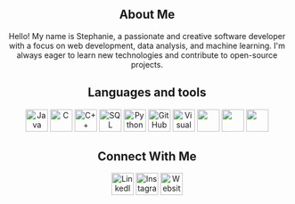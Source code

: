 <div align="center">
    <h2>About Me</h2>
    <p>Hello! My name is Stephanie, a passionate and creative software developer with a focus on web development, data analysis, and machine learning. I'm always eager to learn new technologies and contribute to open-source projects.</p>
</div>

<div align="center">
    <h2>Languages and tools</h2>
    <img src="https://cdn-icons-png.flaticon.com/512/5968/5968282.png" alt="Java" width="40" height="40">
    <img src="https://cdn.icon-icons.com/icons2/2415/PNG/512/c_original_logo_icon_146611.png" alt="C" width="40" height="40">
    <img src="https://scrapbox.io/api/pages/Icons/C++/icon" alt="C++" width="40" height="40">
    <img src="https://cdn-icons-png.flaticon.com/512/4299/4299956.png" alt="SQL" width="40" height="40">
    <img src="https://upload.wikimedia.org/wikipedia/commons/thumb/c/c3/Python-logo-notext.svg/1869px-Python-logo-notext.svg.png" alt="Python" width="40" height="40">
    <img src="https://upload.wikimedia.org/wikipedia/commons/thumb/9/91/Octicons-mark-github.svg/2048px-Octicons-mark-github.svg.png" alt="GitHub" width="40" height="40">
    <img src="https://images-wixmp-ed30a86b8c4ca887773594c2.wixmp.com/f/217d5ea0-623d-40b1-9b31-027b904a5f15/ddjrgww-846ce429-3b0d-4ad8-bf6d-ac52dfe48201.png?token=eyJ0eXAiOiJKV1QiLCJhbGciOiJIUzI1NiJ9.eyJzdWIiOiJ1cm46YXBwOjdlMGQxODg5ODIyNjQzNzNhNWYwZDQxNWVhMGQyNmUwIiwiaXNzIjoidXJuOmFwcDo3ZTBkMTg4OTgyMjY0MzczYTVmMGQ0MTVlYTBkMjZlMCIsIm9iaiI6W1t7InBhdGgiOiJcL2ZcLzIxN2Q1ZWEwLTYyM2QtNDBiMS05YjMxLTAyN2I5MDRhNWYxNVwvZGRqcmd3dy04NDZjZTQyOS0zYjBkLTRhZDgtYmY2ZC1hYzUyZGZlNDgyMDEucG5nIn1dXSwiYXVkIjpbInVybjpzZXJ2aWNlOmZpbGUuZG93bmxvYWQiXX0.G0SE64OMLNEGI8vXb21JRl13RMfER1VP8Kh2Ig3oJaQ" alt="Visual Studio" width="40" height="40">
    <img src="https://cdn-icons-png.flaticon.com/512/6124/6124995.png" width="40" height="40">
    <img src="https://pytorch.org/assets/images/pytorch-logo.png" width="40" height="40">
    <img src="https://static-00.iconduck.com/assets.00/gitkraken-icon-2048x1785-haw0umko.png" width="40" height="40">




## Connect With Me

[<img src="https://cdn-icons-png.flaticon.com/512/174/174857.png" alt="LinkedIn" width="40" height="40">](https://www.linkedin.com/in/stephanie-blossom-831318208/)
[<img src="https://upload.wikimedia.org/wikipedia/commons/thumb/a/a5/Instagram_icon.png/2048px-Instagram_icon.png" alt="Instagram" width="40" height="40">](https://instgram.com/stephaniecblossom?igshid=NTc4MTIwNjQ2YQ==)
[<img src="https://cdn-icons-png.flaticon.com/512/2463/2463068.png" alt="Website" width="40" height="40">](https://stephanieblossom.w3spaces.com/)

